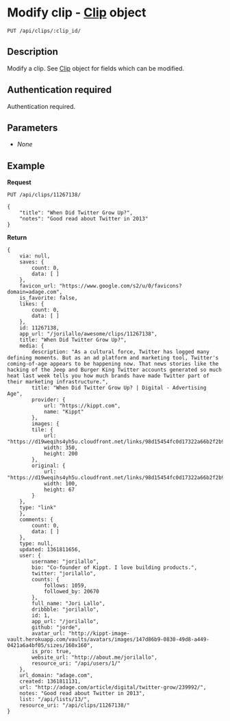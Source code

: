 # Modify clip - [Clip](https://github.com/kippt/api-documentation/blob/master/objects/clip.md) object

    PUT /api/clips/:clip_id/

## Description

Modify a clip. See [Clip](https://github.com/kippt/api-documentation/blob/master/objects/clip.md) object for fields which can be modified.

## Authentication required

Authentication required.

## Parameters

- _None_

## Example
**Request**

    PUT /api/clips/11267138/

    {
        "title": "When Did Twitter Grow Up?",
        "notes": "Good read about Twitter in 2013"
    }

**Return**

    {
        via: null,
        saves: {
            count: 0,
            data: [ ]
        },
        favicon_url: "https://www.google.com/s2/u/0/favicons?domain=adage.com",
        is_favorite: false,
        likes: {
            count: 0,
            data: [ ]
        },
        id: 11267138,
        app_url: "/jorilallo/awesome/clips/11267138",
        title: "When Did Twitter Grow Up?",
        media: {
            description: "As a cultural force, Twitter has logged many defining moments. But as an ad platform and marketing tool, Twitter's coming-of-age appears to be happening now. That news stories like the hacking of the Jeep and Burger King Twitter accounts generated so much heat last week tells you how much brands have made Twitter part of their marketing infrastructure.",
            title: "When Did Twitter Grow Up? | Digital - Advertising Age",
            provider: {
                url: "https://kippt.com",
                name: "Kippt"
            },
            images: {
            tile: {
                url: "https://d19weqihs4yh5u.cloudfront.net/links/98d15454fc0d17322a66b2f2b9e042e5613d13fe/350x200",
                width: 350,
                height: 200
            },
            original: {
                url: "https://d19weqihs4yh5u.cloudfront.net/links/98d15454fc0d17322a66b2f2b9e042e5613d13fe/original",
                width: 100,
                height: 67
            }
        },
        type: "link"
        },
        comments: {
            count: 0,
            data: [ ]
        },
        type: null,
        updated: 1361811656,
        user: {
            username: "jorilallo",
            bio: "Co-founder of Kippt. I love building products.",
            twitter: "jorilallo",
            counts: {
                follows: 1059,
                followed_by: 20670
            },
            full_name: "Jori Lallo",
            dribbble: "jorilallo",
            id: 1,
            app_url: "/jorilallo",
            github: "jorde",
            avatar_url: "http://kippt-image-vault.herokuapp.com/vaults/avatars/images/147d86b9-0830-49d8-a449-0421a6a4bf05/sizes/160x160",
            is_pro: true,
            website_url: "http://about.me/jorilallo",
            resource_uri: "/api/users/1/"
        },
        url_domain: "adage.com",
        created: 1361811131,
        url: "http://adage.com/article/digital/twitter-grow/239992/",
        notes: "Good read about Twitter in 2013",
        list: "/api/lists/13/",
        resource_uri: "/api/clips/11267138/"
    }